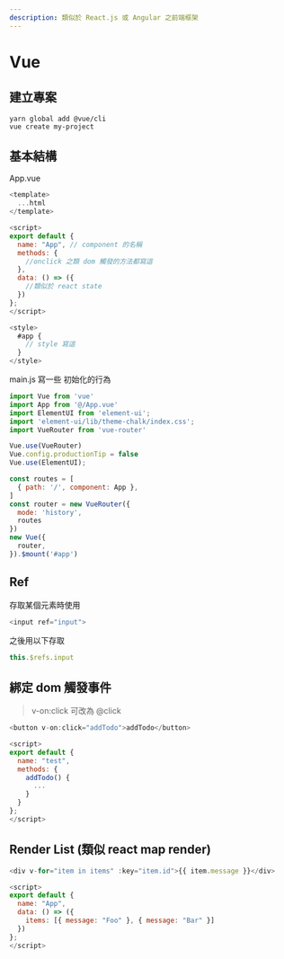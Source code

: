```yaml
---
description: 類似於 React.js 或 Angular 之前端框架
---
```


# Vue

## 建立專案

```text
yarn global add @vue/cli
vue create my-project
```

## 基本結構

App.vue

```javascript
<template>
  ...html
</template>

<script>
export default {
  name: "App", // component 的名稱
  methods: {
    //onclick 之類 dom 觸發的方法都寫這
  },
  data: () => ({
    //類似於 react state
  })
};
</script>

<style>
  #app {
    // style 寫這 
  }
</style>
```

main.js 寫一些 初始化的行為

```javascript
import Vue from 'vue'
import App from '@/App.vue'
import ElementUI from 'element-ui';
import 'element-ui/lib/theme-chalk/index.css';
import VueRouter from 'vue-router'

Vue.use(VueRouter)
Vue.config.productionTip = false
Vue.use(ElementUI);

const routes = [
  { path: '/', component: App },
]
const router = new VueRouter({
  mode: 'history',
  routes 
})
new Vue({
  router,
}).$mount('#app')

```

## Ref

存取某個元素時使用

```javascript
<input ref="input">
```

之後用以下存取

```javascript
this.$refs.input
```

## 綁定 dom 觸發事件

> v-on:click 可改為 @click

```javascript
<button v-on:click="addTodo">addTodo</button>

<script>
export default {
  name: "test",
  methods: {
    addTodo() {
      ...
    }
  }
};
</script>
```

## Render List \(類似 react map render\)

```javascript
<div v-for="item in items" :key="item.id">{{ item.message }}</div>

<script>
export default {
  name: "App",
  data: () => ({
    items: [{ message: "Foo" }, { message: "Bar" }]
  })
};
</script>
```


